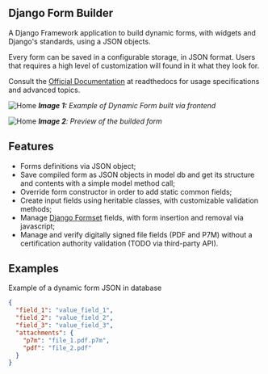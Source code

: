 Django Form Builder
-------------------

A Django Framework application to build dynamic forms, with widgets and Django's standards, using a JSON objects.

Every form can be saved in a configurable storage, in JSON format. Users that requires a high level of customization will found in it what they look for.

Consult the [Official Documentation](https://django-form-builder.readthedocs.io/en/latest/index.html) at readthedocs for usage specifications and advanced topics.

![Home](docs/source/images/dyn_form_building.png)
_**Image 1:** Example of Dynamic Form built via frontend_

![Home](docs/source/images/dyn_form_preview.png)
_**Image 2**: Preview of the builded form_

Features
--------

- Forms definitions via JSON object;
- Save compiled form as JSON objects in model db and get its structure and contents with a simple model method call;
- Override form constructor in order to add static common fields;
- Create input fields using heritable classes, with customizable validation methods;
- Manage [Django Formset](https://docs.djangoproject.com/en/2.2/topics/forms/formsets/) fields, with form insertion and removal via javascript;
- Manage and verify digitally signed file fields (PDF and P7M) without a certification authority validation (TODO via third-party API).


Examples
--------

Example of a dynamic form JSON in database

```json
{
  "field_1": "value_field_1",
  "field_2": "value_field_2",
  "field_3": "value_field_3",
  "attachments": {
    "p7m": "file_1.pdf.p7m",
    "pdf": "file_2.pdf"
  }
}
```
